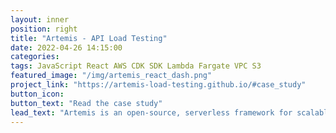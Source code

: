 ```yaml
---
layout: inner
position: right
title: "Artemis - API Load Testing"
date: 2022-04-26 14:15:00
categories:
tags: JavaScript React AWS CDK SDK Lambda Fargate VPC S3
featured_image: "/img/artemis_react_dash.png"
project_link: "https://artemis-load-testing.github.io/#case_study"
button_icon:
button_text: "Read the case study"
lead_text: "Artemis is an open-source, serverless framework for scalable API load testing. The user can run tests without the constraints of limited local resources or the limitations imposed by a paid cloud solution. Read the full case to find out more!"
---
```

